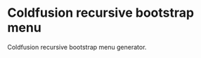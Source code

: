 Coldfusion recursive bootstrap menu
===========================

Coldfusion recursive bootstrap menu generator.
